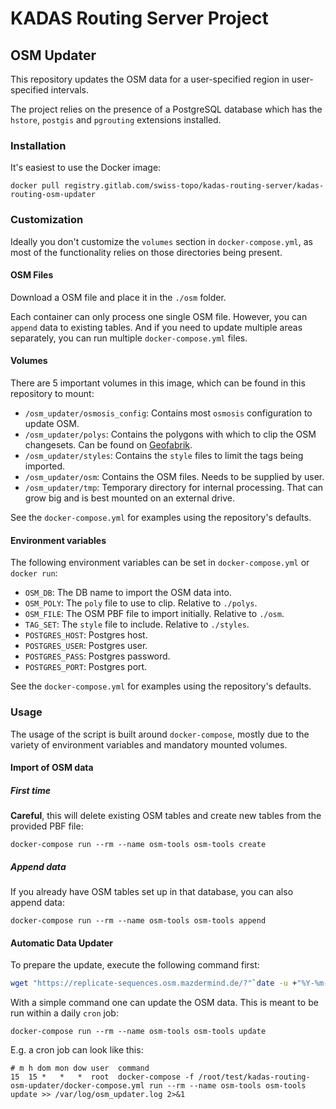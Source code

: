 # KADAS Routing Server Project

## OSM Updater

This repository updates the OSM data for a user-specified region in user-specified intervals.

The project relies on the presence of a PostgreSQL database which has the `hstore`, `postgis` and `pgrouting` extensions installed.

### Installation

It's easiest to use the Docker image:

`docker pull registry.gitlab.com/swiss-topo/kadas-routing-server/kadas-routing-osm-updater`

### Customization

Ideally you don't customize the `volumes` section in `docker-compose.yml`, as most of the functionality relies on those directories being present.

#### OSM Files

Download a OSM file and place it in the `./osm` folder.

Each container can only process one single OSM file. However, you can `append` data to existing tables. And if you need to update multiple areas separately, you can run multiple `docker-compose.yml` files.

#### Volumes

There are 5 important volumes in this image, which can be found in this repository to mount:

- `/osm_updater/osmosis_config`: Contains most `osmosis` configuration to update OSM.
- `/osm_updater/polys`: Contains the polygons with which to clip the OSM changesets. Can be found on [Geofabrik](https://download.geofabrik.de).
- `/osm_updater/styles`: Contains the `style` files to limit the tags being imported.
- `/osm_updater/osm`: Contains the OSM files. Needs to be supplied by user.
- `/osm_updater/tmp`: Temporary directory for internal processing. That can grow big and is best mounted on an external drive.

See the `docker-compose.yml` for examples using the repository's defaults.

#### Environment variables

The following environment variables can be set in `docker-compose.yml` or `docker run`:

- `OSM_DB`: The DB name to import the OSM data into.
- `OSM_POLY`: The `poly` file to use to clip. Relative to `./polys`.
- `OSM_FILE`: The OSM PBF file to import initially. Relative to `./osm`.
- `TAG_SET`: The `style` file to include. Relative to `./styles`.
- `POSTGRES_HOST`: Postgres host.
- `POSTGRES_USER`: Postgres user.
- `POSTGRES_PASS`: Postgres password.
- `POSTGRES_PORT`: Postgres port.

See the `docker-compose.yml` for examples using the repository's defaults.

### Usage

The usage of the script is built around `docker-compose`, mostly due to the variety of environment variables and mandatory mounted volumes.

#### Import of OSM data

##### First time

**Careful**, this will delete existing OSM tables and create new tables from the provided PBF file:

```
docker-compose run --rm --name osm-tools osm-tools create
```

##### Append data

If you already have OSM tables set up in that database, you can also append data:

```
docker-compose run --rm --name osm-tools osm-tools append
```

#### Automatic Data Updater

To prepare the update, execute the following command first:

```bash
wget "https://replicate-sequences.osm.mazdermind.de/?"`date -u +"%Y-%m-%dT%H:%M:00Z"` -O state.txt
```

With a simple command one can update the OSM data. This is meant to be run within a daily `cron` job:

```
docker-compose run --rm --name osm-tools osm-tools update
```

E.g. a cron job can look like this:

```
# m h dom mon dow user	command
15  15 *   *   *  root  docker-compose -f /root/test/kadas-routing-osm-updater/docker-compose.yml run --rm --name osm-tools osm-tools update >> /var/log/osm_updater.log 2>&1
```
